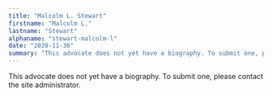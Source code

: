 ```yaml
---
title: "Malcolm L. Stewart"
firstname: "Malcolm L."
lastname: "Stewart"
alphaname: "stewart-malcolm-l"
date: "2020-11-30"
summary: "This advocate does not yet have a biography. To submit one, please contact the site administrator."
---
```

This advocate does not yet have a biography. To submit one, please contact the site administrator.

